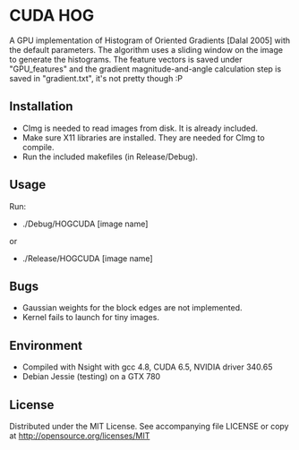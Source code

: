 # CUDA HOG

A GPU implementation of Histogram of Oriented Gradients [Dalal 2005] with the default parameters. The algorithm uses a sliding window on the image to generate the histograms. The feature vectors is saved under "GPU_features" and the gradient magnitude-and-angle calculation step is saved in "gradient.txt", it's not pretty though :P

## Installation
* CImg is needed to read images from disk. It is already included.
* Make sure X11 libraries are installed. They are needed for CImg to compile.
* Run the included makefiles (in Release/Debug).

## Usage
Run:
* ./Debug/HOGCUDA [image name]

or
* ./Release/HOGCUDA [image name]

## Bugs
* Gaussian weights for the block edges are not implemented.
* Kernel fails to launch for tiny images.

## Environment
* Compiled with Nsight with gcc 4.8, CUDA 6.5, NVIDIA driver 340.65 
* Debian Jessie (testing) on a GTX 780

## License

Distributed under the MIT License.
See accompanying file LICENSE or copy at
http://opensource.org/licenses/MIT
